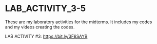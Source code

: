 # LAB_ACTIVITY_3-5

These are my laboratory activities for the midterms. It includes my codes and my videos creating the codes. 

LAB ACTIVITY #3: https://bit.ly/3F8SAYB
